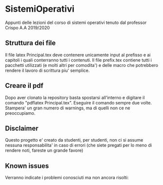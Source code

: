 # SistemiOperativi
Appunti delle lezioni del corso di sistemi operativi tenuto dal professor Crispo A.A 2019/2020

## Struttura dei file
Il file latex Principal.tex deve contenere unicamente input al prefisso e ai capitoli i quali conterranno tutti i contenuti. Il 
file prefix.tex contiene tutti i pacchetti utilizzati (e molti altri per comodita') e delle macro che potrebbero rendere il lavoro 
di scrittura piu' semplice.

## Creare il pdf
Dopo aver clonato la repository basta spostarsi all'interno e digitare il comando "pdflatex Principal.tex". Eseguire il comando 
sempre due volte. Stampera' un gran numero di warnings, ma di quelli non ce ne preoccupiamo. 

## Disclaimer
Questo progetto e' creato da studenti, per studenti, non ci si assume nessuna responsabilita' in caso di errori (che siete 
pregati per lo meno di rendere noti, fareste un grande favore)

## Known issues
Verranno indicate i problemi conosciuti ma non ancora risolti:
